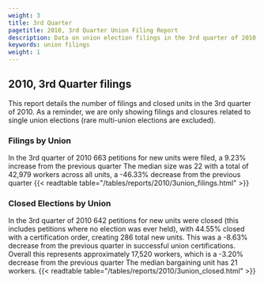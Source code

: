 ```yaml
---
weight: 3
title: 3rd Quarter
pagetitle: 2010, 3rd Quarter Union Filing Report
description: Data on union election filings in the 3rd quarter of 2010
keywords: union filings
weight: 1
---
```


## 2010, 3rd Quarter filings

This report details the number of filings and closed units in the 3rd quarter of 2010. As a reminder, we are only showing filings and closures related to single union elections (rare multi-union elections are excluded).

### Filings by Union
In the 3rd quarter of 2010 663 petitions for new units were filed, a 9.23% increase from the previous quarter The median size was 22 with a total of 42,979 workers across all units, a -46.33% decrease from the previous quarter
{{< readtable table="/tables/reports/2010/3union_filings.html" >}}

### Closed Elections by Union
In the 3rd quarter of 2010 642 petitions for new units were closed (this includes petitions where no election was ever held), with 44.55% closed with a certification order, creating 286 total new units. This was a -8.63% decrease from the previous quarter in successful union certifications. Overall this represents approximately 17,520 workers, which is a -3.20% decrease from the previous quarter The median bargaining unit has 21 workers.
{{< readtable table="/tables/reports/2010/3union_closed.html" >}}
